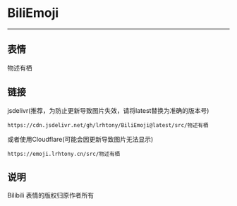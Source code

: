 # BiliEmoji
---
## 表情
物述有栖
## 链接
jsdelivr(推荐，为防止更新导致图片失效，请将latest替换为准确的版本号)
```
https://cdn.jsdelivr.net/gh/lrhtony/BiliEmoji@latest/src/物述有栖
```
或者使用Cloudflare(可能会因更新导致图片无法显示)
```
https://emoji.lrhtony.cn/src/物述有栖
```
## 说明
Bilibili 表情的版权归原作者所有
